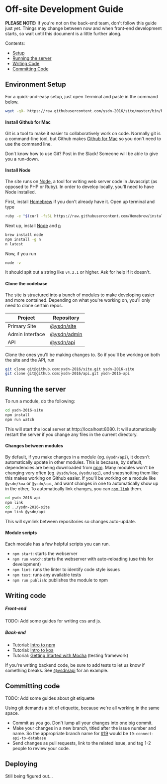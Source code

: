 # Off-site Development Guide

**PLEASE NOTE:** If you're not on the back-end team, don't follow this guide just yet. Things may change between now and when front-end development starts, so wait until this document is a little further along.

Contents:
* [Setup](#setup)
* [Running the server](#running-the-server)
* [Writing Code](#writing-code)
* [Committing Code](#committing-code)

## Environment Setup

For a quick-and-easy setup, just open Terminal and paste in the command below.

```bash
wget -qO- https://raw.githubusercontent.com/ysdn-2016/site/master/bin/bootstrap | bash
```

#### Install Github for Mac

Git is a tool to make it easier to collaboratively work on code. Normally git is a command-line tool, but Github makes [Github for Mac](https://desktop.github.com/) so you don't need to use the command line.

Don't know how to use Git? Post in the Slack! Someone will be able to give you a run-down.

#### Install Node

The site runs on [Node](http://nodejs.org), a tool for writing web server code in Javascript (as opposed to PHP or Ruby). In order to develop locally, you'll need to have Node installed.

First, install [Homebrew](http://brew.sh) if you don't already have it. Open up terminal and type

```bash
ruby -e "$(curl -fsSL https://raw.githubusercontent.com/Homebrew/install/master/install)"
```

Next up, install [Node](http://nodejs.org) and [n](http://github.com/tj/n)

```bash
brew install node
npm install -g n
n latest
```

Now, if you run

```bash
node -v
```

It should spit out a string like `v4.2.1` or higher. Ask for help if it doesn't.

#### Clone the codebase

The site is structured into a bunch of modules to make developing easier and more contained. Depending on what you're working on, you'll only need to clone certain repos.

Project                 | Repository
----------------------- | -------------
Primary Site            | [@ysdn/site](https://github.com/ysdn-2016/site)
Admin Interface         | [@ysdn/admin](https://github.com/ysdn-2016/admin)
API                     | [@ysdn/api](https://github.com/ysdn-2016/api)

Clone the ones you'll be making changes to. So if you'll be working on both the site and the API, run

```bash
git clone git@github.com:ysdn-2016/site.git ysdn-2016-site
git clone git@github.com:ysdn-2016/api.git ysdn-2016-api
```

## Running the server

To run a module, do the following:

```bash
cd ysdn-2016-site
npm install
npm run watch
```

This will start the local server at http://localhost:8080. It will automatically restart the server if you change any files in the current directory.

#### Changes between modules

By default, if you make changes in a module (eg. `@ysdn/api`), it doesn't automatically update in other modules. This is because, by default, dependencies are being downloaded from [npm](http://npmjs.com). Many modules won't be changing very often (eg. `@ysdn/koa`, `@ysdn/api`), and snapshotting them like this makes working on Github easier.
If you'll be working on a module like `@ysdn/koa` or `@ysdn/api`, and want changes in one to automatically show up in the other,  To automatically link changes, you can [`npm link`](https://docs.npmjs.com/cli/link) them.

```bash
cd ysdn-2016-api
npm link
cd ../ysdn-2016-site
npm link @ysdn/api
```

This will symlink between repositories so changes auto-update.

#### Module scripts

Each module has a few helpful scripts you can run.

* `npm start`: starts the webserver
* `npm run watch`: starts the webserver with auto-reloading (use this for development)
* `npm lint`: runs the linter to identify code style issues
* `npm test`: runs any available tests
* `npm run publish`: publishes the module to npm

## Writing code


##### Front-end

TODO: Add some guides for writing css and js.

##### Back-end

* Tutorial: [Intro to npm](https://www.youtube.com/watch?v=_O-ETvNqHI4)
* Tutorial: [Intro to koa](https://www.youtube.com/watch?v=Div1km7DQrI)
* Tutorial: [Getting Started with Mocha](http://mochajs.org/#getting-started) (testing framework)

If you're writing backend code, be sure to add tests to let us know if something breaks. See [@ysdn/api](https://github.com/ysdn-2016/api) for an example.

## Committing code

TODO: Add some guides about git etiquette

Using git demands a bit of etiquette, because we're all working in the same space.

* Commit as you go. Don't lump all your changes into one big commit.
* Make your changes in a new branch, titled after the issue number and name. So the appropriate branch name for [#19](https://github.com/ysdn-2016/tasks/issues/19) would be `19-connect-api-to-database`
* Send changes as pull requests, link to the related issue, and tag 1-2 people to review your code.

## Deploying

Still being figured out...
